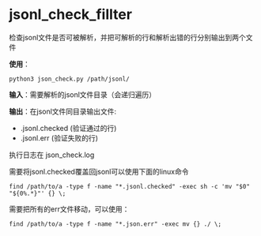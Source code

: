 # jsonl_check_fillter

检查jsonl文件是否可被解析，并把可解析的行和解析出错的行分别输出到两个文件

 **使用**：
```
python3 json_check.py /path/jsonl/
```

**输入**：需要解析的jsonl文件目录（会递归遍历） 

**输出**：在jsonl文件同目录输出文件:
 - .jsonl.checked (验证通过的行) 
 - .jsonl.err (验证失败的行)

执行日志在 json_check.log

需要将jsonl.checked覆盖回jsonl可以使用下面的linux命令
```
find /path/to/a -type f -name "*.jsonl.checked" -exec sh -c 'mv "$0" "${0%.*}"' {} \;
```
需要把所有的err文件移动，可以使用：
```
find /path/to/a -type f -name "*.json.err" -exec mv {} ./ \;
```
